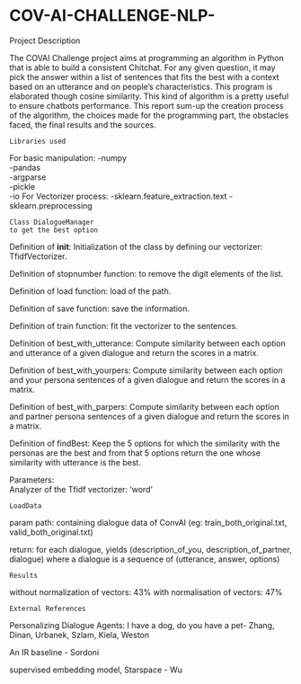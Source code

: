# COV-AI-CHALLENGE-NLP-

Project Description

The COVAI Challenge project aims at programming an algorithm in Python that is able to build a consistent Chitchat. For any given question,  it may pick the answer within a list of sentences that fits the best with a context based on an utterance and on people’s characteristics. This program is elaborated though cosine similarity. This kind of algorithm is a pretty useful to ensure chatbots performance. This report sum-up the creation process of the algorithm, the choices made for the programming part, the obstacles faced, the final results and the sources.

	Libraries used 

For basic manipulation:
-numpy  
-pandas  
-argparse   
-pickle  
-io
For Vectorizer process:
-sklearn.feature_extraction.text
-sklearn.preprocessing

	Class DialogueManager
	to get the best option

Definition of __init__: Initialization of the class by defining our vectorizer: TfidfVectorizer.

Definition of stopnumber function: to remove the digit elements of the list.

Definition of load function: load of the path.

Definition of  save function: save the information. 

Definition of train function: fit the vectorizer to the sentences. 

Definition of best_with_utterance: Compute similarity between each option and utterance of a given dialogue and return the scores in a matrix.

Definition of best_with_yourpers: Compute similarity between each option and your persona sentences of a given dialogue and return the scores in a matrix.

Definition of best_with_parpers: Compute similarity between each option and partner persona sentences of a given dialogue and return the scores in a matrix.

Definition of findBest: Keep the 5 options for which the similarity with the personas are the best and from that 5 options return the one whose similarity with utterance is the best. 

Parameters:   
Analyzer of the Tfidf vectorizer: ‘word’


	LoadData

param path: containing dialogue data of ConvAI (eg:  train_both_original.txt, valid_both_original.txt)

return: for each dialogue, yields (description_of_you, description_of_partner, dialogue) where a dialogue is a sequence of (utterance, answer, options)


	Results

without normalization of vectors: 43%
with normalisation of vectors: 47%



	External References

Personalizing Dialogue Agents: I have a dog, do you have a pet- Zhang, Dinan, Urbanek, Szlam, Kiela, Weston

An IR baseline  - Sordoni  

supervised embedding model, Starspace  - Wu
